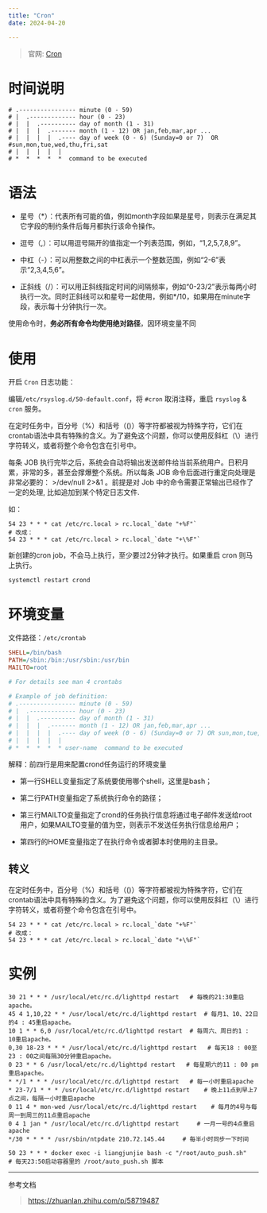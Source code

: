 ```yaml
---
title: "Cron"
date: 2024-04-20

---
```


> 官网: [Cron](https://crontab.guru/)

# 时间说明
```shell
# .---------------- minute (0 - 59) 
# |  .------------- hour (0 - 23)
# |  |  .---------- day of month (1 - 31)
# |  |  |  .------- month (1 - 12) OR jan,feb,mar,apr ... 
# |  |  |  |  .---- day of week (0 - 6) (Sunday=0 or 7)  OR
#sun,mon,tue,wed,thu,fri,sat 
# |  |  |  |  |
# *  *  *  *  *  command to be executed
```

# 语法

- 星号（*）：代表所有可能的值，例如month字段如果是星号，则表示在满足其它字段的制约条件后每月都执行该命令操作。

- 逗号（,）：可以用逗号隔开的值指定一个列表范围，例如，“1,2,5,7,8,9”。

- 中杠（-）：可以用整数之间的中杠表示一个整数范围，例如“2-6”表示“2,3,4,5,6”。

- 正斜线（/）：可以用正斜线指定时间的间隔频率，例如“0-23/2”表示每两小时执行一次。同时正斜线可以和星号一起使用，例如*/10，如果用在minute字段，表示每十分钟执行一次。

使用命令时，**务必所有命令均使用绝对路径**，因环境变量不同

# 使用

开启 `Cron` 日志功能：

编辑`/etc/rsyslog.d/50-default.conf`，将 `#cron` 取消注释，重启 `rsyslog` & `cron` 服务。

在定时任务中，百分号（%）和括号（()）等字符都被视为特殊字符，它们在crontab语法中具有特殊的含义。为了避免这个问题，你可以使用反斜杠（\）进行字符转义，或者将整个命令包含在引号中。

每条 JOB 执行完毕之后，系统会自动将输出发送邮件给当前系统用户。日积月累，非常的多，甚至会撑爆整个系统。所以每条 JOB 命令后面进行重定向处理是非常必要的： >/dev/null 2>&1 。前提是对 Job 中的命令需要正常输出已经作了一定的处理, 比如追加到某个特定日志文件.

如：
```shell
54 23 * * * cat /etc/rc.local > rc.local_`date "+%F"`
# 改成：
54 23 * * * cat /etc/rc.local > rc.local_`date "+\%F"`
```


新创建的cron job，不会马上执行，至少要过2分钟才执行。如果重启 cron 则马上执行。

```shell
systemctl restart crond
```


# 环境变量
文件路径：`/etc/crontab`

```ini
SHELL=/bin/bash
PATH=/sbin:/bin:/usr/sbin:/usr/bin
MAILTO=root

# For details see man 4 crontabs

# Example of job definition:
# .---------------- minute (0 - 59)
# |  .------------- hour (0 - 23)
# |  |  .---------- day of month (1 - 31)
# |  |  |  .------- month (1 - 12) OR jan,feb,mar,apr ...
# |  |  |  |  .---- day of week (0 - 6) (Sunday=0 or 7) OR sun,mon,tue,wed,thu,fri,sat
# |  |  |  |  |
# *  *  *  *  * user-name  command to be executed
```

解释：前四行是用来配置crond任务运行的环境变量

- 第一行SHELL变量指定了系统要使用哪个shell，这里是bash；

- 第二行PATH变量指定了系统执行命令的路径；

- 第三行MAILTO变量指定了crond的任务执行信息将通过电子邮件发送给root用户，如果MAILTO变量的值为空，则表示不发送任务执行信息给用户；

- 第四行的HOME变量指定了在执行命令或者脚本时使用的主目录。

## 转义
在定时任务中，百分号（%）和括号（()）等字符都被视为特殊字符，它们在crontab语法中具有特殊的含义。为了避免这个问题，你可以使用反斜杠（\）进行字符转义，或者将整个命令包含在引号中。

```shell
54 23 * * * cat /etc/rc.local > rc.local_`date "+%F"`
# 改成：
54 23 * * * cat /etc/rc.local > rc.local_`date "+\%F"`
```



# 实例
```shell
30 21 * * * /usr/local/etc/rc.d/lighttpd restart   # 每晚的21:30重启apache。
45 4 1,10,22 * * /usr/local/etc/rc.d/lighttpd restart  # 每月1、10、22日的4 : 45重启apache。
10 1 * * 6,0 /usr/local/etc/rc.d/lighttpd restart  # 每周六、周日的1 : 10重启apache。
0,30 18-23 * * * /usr/local/etc/rc.d/lighttpd restart   # 每天18 : 00至23 : 00之间每隔30分钟重启apache。
0 23 * * 6 /usr/local/etc/rc.d/lighttpd restart   # 每星期六的11 : 00 pm重启apache。
* */1 * * * /usr/local/etc/rc.d/lighttpd restart   # 每一小时重启apache
* 23-7/1 * * * /usr/local/etc/rc.d/lighttpd restart    # 晚上11点到早上7点之间，每隔一小时重启apache
0 11 4 * mon-wed /usr/local/etc/rc.d/lighttpd restart    # 每月的4号与每周一到周三的11点重启apache
0 4 1 jan * /usr/local/etc/rc.d/lighttpd restart     # 一月一号的4点重启apache
*/30 * * * * /usr/sbin/ntpdate 210.72.145.44     # 每半小时同步一下时间

50 23 * * * docker exec -i liangjunjie bash -c "/root/auto_push.sh"		# 每天23:50启动容器里的 /root/auto_push.sh 脚本
```

---

参考文档
> https://zhuanlan.zhihu.com/p/58719487
